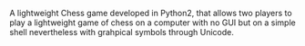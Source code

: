 A lightweight Chess game developed in Python2, that allows two players to play a lightweight game of chess on a computer with no GUI but on a simple shell nevertheless with grahpical symbols through Unicode.